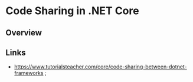 # Code Sharing in .NET Core

## Overview

## Links

- <https://www.tutorialsteacher.com/core/code-sharing-between-dotnet-frameworks> ;
